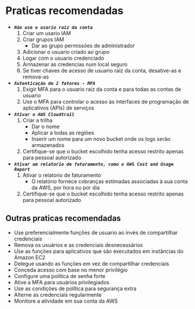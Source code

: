 # **Praticas recomendadas**

- **_`Não use o usario raiz da conta`_**
  1. Criar um usario IAM
  2. Criar grupos IAM
     - Dar ao grupo permissões de administrador
  3. Adicionar o usuario criado ao grupo
  4. Logar com o usuario credenciado
  5. Armazenar as credencias num local seguro
  6. Se tiver chaves de acesso de usuario raiz da conta, desative-as e remova-as
- **_`Autenticação de 2 fatores - MFA`_**
  1. Exigir MFA para o usuario raiz da conta e para todas as contas de usuario
  2. Use o MFA para controlar o acesso às interfaces de programação de aplicativos (APIs) de serviços
- **_`Ativar o AWS Cloudtrail`_**
  1. Criar a trilha
     - Dar o nome
     - Aplicar a todas as regiões
     - Inserir um nome para um novo bucket onde os logs serão armazenados
  2. Certifique-se que o bucket escolhido tenha acesso restrito apenas para pessoal autorizado
- **_`Ativar um relatorio de faturamento, como o AWS Cost and Usage Report`_**
  1. Ativar o relatorio de faturamento
     - O relatório fornece cobranças estimadas associadas à sua conta da AWS, por hora ou por dia
  2. Certifique-se que o bucket escolhido tenha acesso restrito apenas para pessoal autorizado

## **Outras praticas recomendadas**

- Use preferencialmente funções de usuario ao invés de compartilhar credenciais
- Remova os usuários e as credenciais desnecessários
- Use as funções para aplicativos que são executados em instâncias do Amazon EC2
- Delegue usando as funções em vez de compartilhar credenciais
- Conceda acesso com base no menor privilégio
- Configure uma política de senha forte
- Ative a MFA para usuários privilegiados
- Use as condições de política para segurança extra
- Alterne as credenciais regularmente
- Monitore a atividade em sua conta da AWS
